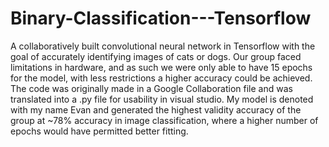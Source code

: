 # Binary-Classification---Tensorflow
A collaboratively built convolutional neural network in Tensorflow with the goal of accurately identifying images of cats or dogs. Our group faced limitations in hardware, and as such we were only able to have 15 epochs for the model, with less restrictions a higher accuracy could be achieved. The code was originally made in a Google Collaboration file and was translated into a .py file for usability in visual studio. My model is denoted with my name Evan and generated the highest validity accuracy of the group at ~78% accuracy in image classification, where a higher number of epochs would have permitted better fitting. 
